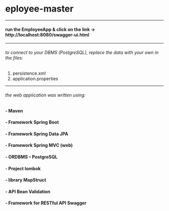 # eployee-master
***
#### run the EmployeeApp & click on the link -> http://localhost:8080/swagger-ui.html
***
###### to connect to your DBMS (PostgreSQL), replace the data with your own in the files:
1. persistence.xml 
2. application.properties
***



###### the web application was written using:
#### - Maven
#### - Framework Spring Boot
#### - Framework Spring Data JPA
#### - Framework Spring MVC (web)
#### - ORDBMS – PostgreSQL
#### - Project lombok
#### - library MapStruct
#### - API Bean Validation
#### - Framework for RESTful API Swagger